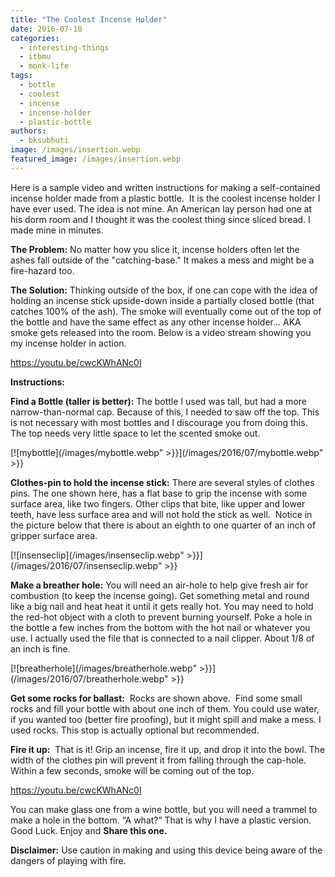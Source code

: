 ```yaml
---
title: "The Coolest Incense Holder"
date: 2016-07-10
categories: 
  - interesting-things
  - itbmu
  - monk-life
tags: 
  - bottle
  - coolest
  - incense
  - incense-holder
  - plastic-bottle
authors: 
  - bksubhuti
image: /images/insertion.webp
featured_image: /images/insertion.webp
---
```


Here is a sample video and written instructions for making a self-contained incense holder made from a plastic bottle.  It is the coolest incense holder I have ever used. The idea is not mine. An American lay person had one at his dorm room and I thought it was the coolest thing since sliced bread. I made mine in minutes.

**The Problem:** No matter how you slice it, incense holders often let the ashes fall outside of the "catching-base." It makes a mess and might be a fire-hazard too.

**The Solution:** Thinking outside of the box, if one can cope with the idea of holding an incense stick upside-down inside a partially closed bottle (that catches 100% of the ash). The smoke will eventually come out of the top of the bottle and have the same effect as any other incense holder... AKA smoke gets released into the room. Below is a video stream showing you my incense holder in action.

https://youtu.be/cwcKWhANc0I

**Instructions:**

**Find a Bottle (taller is better):** The bottle I used was tall, but had a more narrow-than-normal cap. Because of this, I needed to saw off the top. This is not necessary with most bottles and I discourage you from doing this. The top needs very little space to let the scented smoke out.

[![mybottle](/images/mybottle.webp" >}}](/images/2016/07/mybottle.webp" >}}

**Clothes-pin to hold the incense stick:** There are several styles of clothes pins. The one shown here, has a flat base to grip the incense with some surface area, like two fingers. Other clips that bite, like upper and lower teeth, have less surface area and will not hold the stick as well.  Notice in the picture below that there is about an eighth to one quarter of an inch of gripper surface area.

[![insenseclip](/images/insenseclip.webp" >}}](/images/2016/07/insenseclip.webp" >}}

**Make a breather hole:** You will need an air-hole to help give fresh air for combustion (to keep the incense going). Get something metal and round like a big nail and heat heat it until it gets really hot. You may need to hold the red-hot object with a cloth to prevent burning yourself. Poke a hole in the bottle a few inches from the bottom with the hot nail or whatever you use. I actually used the file that is connected to a nail clipper. About 1/8 of an inch is fine.

[![breatherhole](/images/breatherhole.webp" >}}](/images/2016/07/breatherhole.webp" >}}

**Get some rocks for ballast:**  Rocks are shown above.  Find some small rocks and fill your bottle with about one inch of them. You could use water, if you wanted too (better fire proofing), but it might spill and make a mess. I used rocks. This stop is actually optional but recommended.

**Fire it up:**  That is it! Grip an incense, fire it up, and drop it into the bowl. The width of the clothes pin will prevent it from falling through the cap-hole. Within a few seconds, smoke will be coming out of the top.

https://youtu.be/cwcKWhANc0I

You can make glass one from a wine bottle, but you will need a trammel to make a hole in the bottom. “A what?” That is why I have a plastic version. Good Luck. Enjoy and **Share this one.**

**Disclaimer:** Use caution in making and using this device being aware of the dangers of playing with fire.

